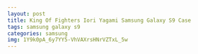 ```yaml
---
layout: post
title: King Of Fighters Iori Yagami Samsung Galaxy S9 Case
tags: samsung galaxy s9
categories: samsung
img: 1Y9k0pA_6y7YY5-VhVAXrsHNrVZTxL_5w
---
```

